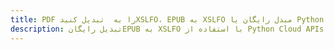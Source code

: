 ---title: PDF را به  تبدیل کنیدXSLFO، EPUB به XSLFO مبدل رایگان یا Python SDKdescription: تبدیل رایگانEPUB به XSLFO با استفاده از Python Cloud APIs & SDK همچنین اسناد PDF را در Cloud ایجاد، ویرایش و رندر کنید.---